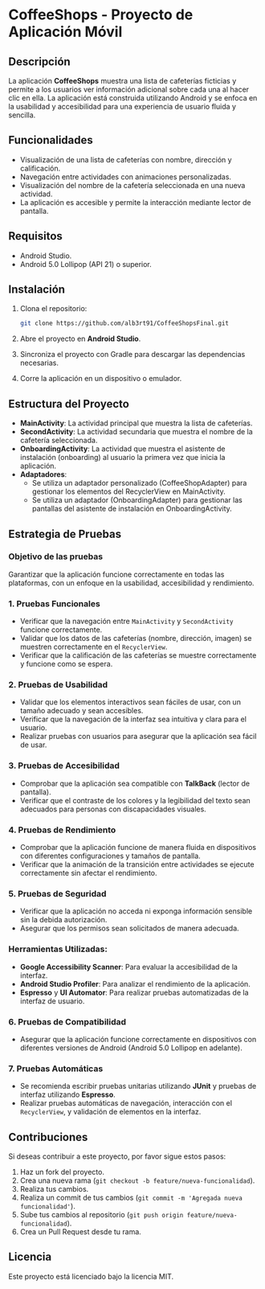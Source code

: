
# CoffeeShops - Proyecto de Aplicación Móvil

## Descripción
La aplicación **CoffeeShops** muestra una lista de cafeterías ficticias y permite a los usuarios ver información adicional sobre cada una al hacer clic en ella. La aplicación está construida utilizando Android y se enfoca en la usabilidad y accesibilidad para una experiencia de usuario fluida y sencilla.

## Funcionalidades
- Visualización de una lista de cafeterías con nombre, dirección y calificación.
- Navegación entre actividades con animaciones personalizadas.
- Visualización del nombre de la cafetería seleccionada en una nueva actividad.
- La aplicación es accesible y permite la interacción mediante lector de pantalla.

## Requisitos
- Android Studio.
- Android 5.0 Lollipop (API 21) o superior.

## Instalación
1. Clona el repositorio:
   ```bash
   git clone https://github.com/alb3rt91/CoffeeShopsFinal.git
   ```

2. Abre el proyecto en **Android Studio**.

3. Sincroniza el proyecto con Gradle para descargar las dependencias necesarias.

4. Corre la aplicación en un dispositivo o emulador.

## Estructura del Proyecto

- **MainActivity**: La actividad principal que muestra la lista de cafeterías.
- **SecondActivity**: La actividad secundaria que muestra el nombre de la cafetería seleccionada.
- **OnboardingActivity**: La actividad que muestra el asistente de instalación (onboarding) al usuario la primera vez que inicia la aplicación.
- **Adaptadores**: 
  - Se utiliza un adaptador personalizado (CoffeeShopAdapter) para gestionar los elementos del RecyclerView en MainActivity.
  - Se utiliza un adaptador (OnboardingAdapter) para gestionar las pantallas del asistente de instalación en OnboardingActivity.

## Estrategia de Pruebas

### Objetivo de las pruebas
Garantizar que la aplicación funcione correctamente en todas las plataformas, con un enfoque en la usabilidad, accesibilidad y rendimiento.

### 1. **Pruebas Funcionales**
- Verificar que la navegación entre `MainActivity` y `SecondActivity` funcione correctamente.
- Validar que los datos de las cafeterías (nombre, dirección, imagen) se muestren correctamente en el `RecyclerView`.
- Verificar que la calificación de las cafeterías se muestre correctamente y funcione como se espera.

### 2. **Pruebas de Usabilidad**
- Validar que los elementos interactivos sean fáciles de usar, con un tamaño adecuado y sean accesibles.
- Verificar que la navegación de la interfaz sea intuitiva y clara para el usuario.
- Realizar pruebas con usuarios para asegurar que la aplicación sea fácil de usar.

### 3. **Pruebas de Accesibilidad**
- Comprobar que la aplicación sea compatible con **TalkBack** (lector de pantalla).
- Verificar que el contraste de los colores y la legibilidad del texto sean adecuados para personas con discapacidades visuales.

### 4. **Pruebas de Rendimiento**
- Comprobar que la aplicación funcione de manera fluida en dispositivos con diferentes configuraciones y tamaños de pantalla.
- Verificar que la animación de la transición entre actividades se ejecute correctamente sin afectar el rendimiento.

### 5. **Pruebas de Seguridad**
- Verificar que la aplicación no acceda ni exponga información sensible sin la debida autorización.
- Asegurar que los permisos sean solicitados de manera adecuada.

### Herramientas Utilizadas:
- **Google Accessibility Scanner**: Para evaluar la accesibilidad de la interfaz.
- **Android Studio Profiler**: Para analizar el rendimiento de la aplicación.
- **Espresso** y **UI Automator**: Para realizar pruebas automatizadas de la interfaz de usuario.

### 6. **Pruebas de Compatibilidad**
- Asegurar que la aplicación funcione correctamente en dispositivos con diferentes versiones de Android (Android 5.0 Lollipop en adelante).

### 7. **Pruebas Automáticas**
- Se recomienda escribir pruebas unitarias utilizando **JUnit** y pruebas de interfaz utilizando **Espresso**.
- Realizar pruebas automáticas de navegación, interacción con el `RecyclerView`, y validación de elementos en la interfaz.

## Contribuciones
Si deseas contribuir a este proyecto, por favor sigue estos pasos:

1. Haz un fork del proyecto.
2. Crea una nueva rama (`git checkout -b feature/nueva-funcionalidad`).
3. Realiza tus cambios.
4. Realiza un commit de tus cambios (`git commit -m 'Agregada nueva funcionalidad'`).
5. Sube tus cambios al repositorio (`git push origin feature/nueva-funcionalidad`).
6. Crea un Pull Request desde tu rama.

## Licencia
Este proyecto está licenciado bajo la licencia MIT.
